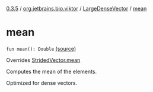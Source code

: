[0.3.5](../../index.md) / [org.jetbrains.bio.viktor](../index.md) / [LargeDenseVector](index.md) / [mean](.)

# mean

`fun mean(): Double` [(source)](https://github.com/JetBrains-Research/viktor/blob/0.3.5/src/main/kotlin/org/jetbrains/bio/viktor/DenseVector.kt#L62)

Overrides [StridedVector.mean](../-strided-vector/mean.md)

Computes the mean of the elements.

Optimized for dense vectors.

